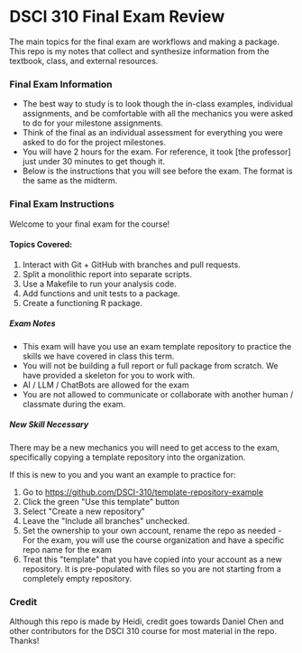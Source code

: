 # DSCI 310 Final Exam Review

The main topics for the final exam are workflows and making a package. This repo is my notes that collect and synthesize information from the textbook, class, and external resources.

### Final Exam Information

* The best way to study is to look though the in-class examples, individual assignments, and be comfortable with all the mechanics you were asked to do for your milestone assignments.
* Think of the final as an individual assessment for everything you were asked to do for the project milestones.
* You will have 2 hours for the exam. For reference, it took [the professor] just under 30 minutes to get though it.
* Below is the instructions that you will see before the exam. The format is the same as the midterm.

### Final Exam Instructions

Welcome to your final exam for the course!

#### Topics Covered:

1. Interact with Git + GitHub with branches and pull requests.
2. Split a monolithic report into separate scripts.
3. Use a Makefile to run your analysis code.
4. Add functions and unit tests to a package.
5. Create a functioning R package.

##### Exam Notes

* This exam will have you use an exam template repository to practice the skills we have covered in class this term.
* You will not be building a full report or full package from scratch. We have provided a skeleton for you to work with.
* AI / LLM / ChatBots are allowed for the exam
* You are not allowed to communicate or collaborate with another human / classmate during the exam.

##### New Skill Necessary

There may be a new mechanics you will need to get access to the exam, specifically copying a template repository into the organization.

If this is new to you and you want an example to practice for:

1. Go to <https://github.com/DSCI-310/template-repository-example>
2. Click the green "Use this template" button
3. Select "Create a new repository"
4. Leave the "Include all branches" unchecked.
5. Set the ownership to your own account, rename the repo as needed - For the exam, you will use the course organization and have a specific repo name for the exam
6. Treat this "template" that you have copied into your account as a new repository. It is pre-populated with files so you are not starting from a completely empty repository.

### Credit

Although this repo is made by Heidi, credit goes towards Daniel Chen and other contributors for the DSCI 310 course for most material in the repo.
Thanks!
